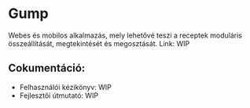 # Gump
Webes és mobilos alkalmazás, mely lehetővé teszi a receptek moduláris összeállítását, megtekintését és megosztását.
Link: WIP

## Cokumentáció:
- Felhasználói kézikönyv: WIP
- Fejlesztői útmutató: WIP
